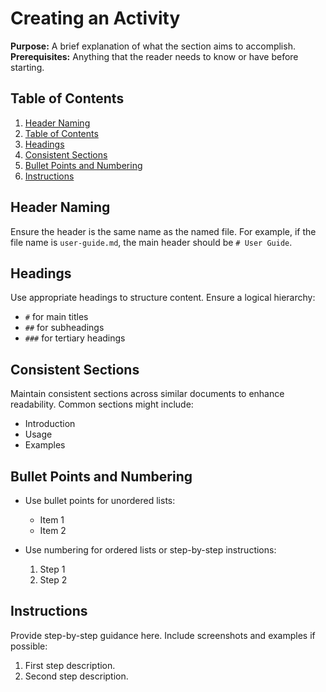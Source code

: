 # Creating an Activity

**Purpose:** A brief explanation of what the section aims to accomplish.  
**Prerequisites:** Anything that the reader needs to know or have before starting.

## Table of Contents

1. [Header Naming](#header-naming)
2. [Table of Contents](#table-of-contents)
3. [Headings](#headings)
4. [Consistent Sections](#consistent-sections)
5. [Bullet Points and Numbering](#bullet-points-and-numbering)
6. [Instructions](#instructions)

## Header Naming

Ensure the header is the same name as the named file. For example, if the file name is `user-guide.md`, the main header should be `# User Guide`.

## Headings

Use appropriate headings to structure content. Ensure a logical hierarchy:
- `#` for main titles
- `##` for subheadings
- `###` for tertiary headings

## Consistent Sections

Maintain consistent sections across similar documents to enhance readability. Common sections might include:
- Introduction
- Usage
- Examples

## Bullet Points and Numbering

- Use bullet points for unordered lists:
  - Item 1
  - Item 2

- Use numbering for ordered lists or step-by-step instructions:
  1. Step 1
  2. Step 2

## Instructions

Provide step-by-step guidance here. Include screenshots and examples if possible:
1. First step description.
2. Second step description.
